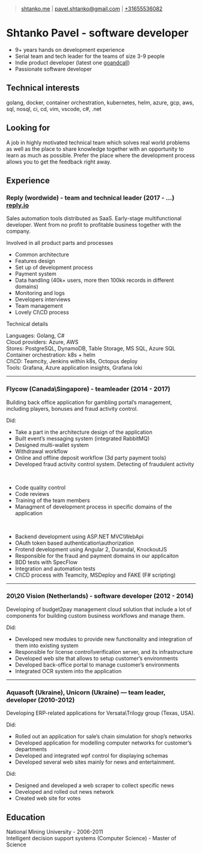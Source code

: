 > [shtanko.me](https://shtanko.me) | 
[pavel.shtanko@gmail.com](mailto:pavel.shtanko@gmail.com) |
[+31655536082](tel:31655536082)

# Shtanko Pavel - software developer

- 9+ years hands on development experience
- Serial team and tech leader for the teams of size 3-9 people
- Indie product developer (latest one [goandcall](https://goandcall.me))
- Passionate software developer 

## Technical interests

golang, docker, container orchestration, kubernetes, helm, azure, 
gcp, aws, sql, nosql, ci, cd, vim, vscode, c#, .net

## Looking for 

A job in highly motivated technical team which solves real world 
problems as well as the place to share knowledge together with an opportunity to 
learn as much as possible. Prefer the place where the development process allows 
you to get the feedback right away.


## Experience 

### Reply (wordwide) - team and technical leader (2017 - ...) [reply.io](https://reply.io)
Sales automation tools distributed as SaaS. Early-stage multifunctional developer. 
Went from no profit to profitable business together with the company.

Involved in all product parts and processes
 - Common architecture
 - Features design
 - Set up of development process
 - Payment system
 - Data handling (40k+ users, more then 100kk records in different domains)
 - Monitoring and logs 
 - Developers interviews 
 - Team management
 - Lovely CI\CD process

Technical details 
<br/>

Languages:               Golang, C# <br/>
Cloud providers:         Azure, AWS <br/>
Stores:                  PostgreSQL, DynamoDB, Table Storage, MS SQL, Azure SQL <br/>
Container orchestration: k8s + helm <br/>
CI\CD:                   Teamcity, Jenkins within k8s, Octopus deploy <br/>
Tools:                   Grafana, Azure application insights, Grafana loki <br/>

--- 

### Flycow (Canada\Singapore) - teamleader (2014 - 2017)
Building back office application for gambling portal’s management, including players, 
bonuses and fraud activity control.

Did:
- Take a part in the architecture design of the application
- Built event’s messaging system (integrated RabbitMQ)
- Designed multi-wallet system
- Withdrawal workflow
- Online and offline deposit workflow (3d party payment tools)
- Developed fraud activity control system. Detecting of fraudulent activity

<br />

- Code quality control
- Code reviews
- Training of the team members
- Managment of development process in specific domains of the application

<br />

- Backend development using ASP.NET MVC\WebApi
- OAuth token based authentication\authorization 
- Frotend development using Angular 2, Durandal, KnockoutJS
- Responsible for the fraud and payment domains in our applicaiton
- BDD tests with SpecFlow
- Integration and automation tests 
- CI\CD process with Teamcity, MSDeploy and FAKE (F# scripting)

---

### 20\20 Vision (Netherlands) - software developer (2012 - 2014)
Developing of budget2pay management cloud solution that include a lot of components 
for building custom business workflows and manage them.

Did:
- Developed new modules to provide new functionality and integration of them into existing system 
- Responsible for license control\verification server, and its infrastructure 
- Developed web site that allows to setup customer’s environments 
- Developed back-office portal to manage customer’s environments 
- Integrated OCR system into the application

---

### Aquasoft (Ukraine), Unicorn (Ukraine) — team leader, developer (2010-2012)
Developing ERP-related applications for Versata\Trilogy group (Texas, USA). 

Did:
- Rolled out an application for sale’s chain simulation for shop’s networks
- Developed application for modelling computer networks for customer’s departments
- Developed and integrated wpf control for displaying schemas
- Developed several web sites mainly for news and entertainment. 

Did:
- Designed and developed a web scraper to collect specific news
- Developed and rolled out news network
- Created web site for votes


## Education

National Mining University - 2006-2011 <br/>
Intelligent decision support systems (Computer Science) - Master of Science


